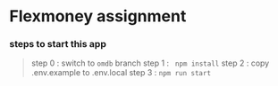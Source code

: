 # Flexmoney assignment

### steps to start this app

> step 0 : switch to `omdb` branch
> step 1 : ` npm install`
> step 2 : copy .env.example to .env.local
> step 3 : `npm run start `
